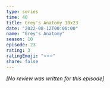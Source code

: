 ```yaml
---
type: series
time: 40
title: Grey's Anatomy 10x23
date: "2022-08-12T00:00:00"
name: "Grey's Anatomy"
season: 10
episode: 23
rating: 3
ratingEmoji: "⭐️⭐️⭐️"
share: false
---
```


_[No review was written for this episode]_
